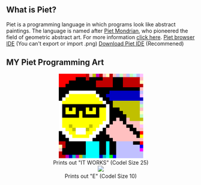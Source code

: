 ## What is Piet?
Piet is a programming language in which programs look like abstract paintings. The language is named after [Piet Mondrian](http://www.ibiblio.org/wm/paint/auth/mondrian/), who pioneered the field of geometric abstract art. For more information [click here](https://www.dangermouse.net/esoteric/piet.html).
[Piet browser IDE](https://gabriellesc.github.io/piet/) (You can't export or import .png)
[Download Piet IDE](https://github.com/dnek/pietron/releases) (Recommened)

## MY Piet Programming Art
<div align="center"><img src="itJustWorks/ItWorks.png" height="225px"></div>
<div align="center"> Prints out "IT WORKS" (Codel Size 25) </div>
<div align="center"><img src="PietProgrammingArt/E/E.png" height="225px"></div>
<div align="center"> Prints out "E" (Codel Size 10) </div>

